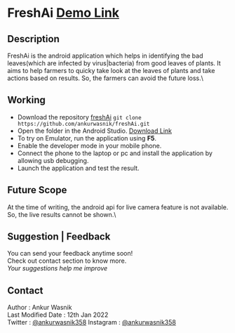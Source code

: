 # FreshAi [Demo Link](https://www.linkedin.com/posts/activity-6710132148440985600-2LME) 
## Description
FreshAi is the android application which helps in identifying the bad leaves(which are infected by virus|bacteria) from good leaves of plants. It aims to help farmers to quicky take look at the leaves of plants and take actions based on results. So, the farmers can avoid the future loss.\

## Working
- Download the repository [freshAi](github.com/ankurwasnik/freshAi) `git clone https://github.com/ankurwasnik/freshAi.git `
- Open the folder in the Android Studio. [Download Link](https://developer.android.com/studio)
- To try on Emulator, run the application using **F5**.
- Enable the developer mode in your mobile phone.
- Connect the phone to the laptop or pc and install the application by allowing usb debugging.
- Launch the application and test the result.

## Future Scope
At the time of writing, the android api for live camera feature is not available. So, the live results cannot be shown.\

## Suggestion | Feedback
You can send your feedback anytime soon!\
Check out contact section to know more.\
*Your suggestions help me improve*

## Contact
Author : Ankur Wasnik\
Last Modified Date : 12th Jan 2022\
Twitter : [@ankurwasnik358](twitter.com/ankurwasnik358)
Instagram : [@ankurwasnik358](instagram.com/ankurwasnik358)
